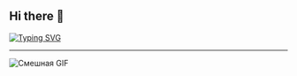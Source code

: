 ## Hi there 👋

<!--
**FORBIX7/FORBIX7** is a ✨ _special_ ✨ repository because its `README.md` (this file) appears on your GitHub profile.

Here are some ideas to get you started:

- 🔭 I’m currently working on ...
- 🌱 I’m currently learning ...
- 👯 I’m looking to collaborate on ...
- 🤔 I’m looking for help with ...
- 💬 Ask me about ...
- 📫 How to reach me: ...
- 😄 Pronouns: ...
- ⚡ Fun fact: ...
-->
[![Typing SVG](https://readme-typing-svg.demolab.com?font=Fira+Code&pause=1000&color=F70000&width=435&lines=%D0%92%D0%BE%D0%B7%D1%8C%D0%BC%D0%B8%D1%82%D0%B5+%D0%BC%D0%B5%D0%BD%D1%8F+%D0%BD%D0%B0+%D1%80%D0%B0%D0%B1%D0%BE%D1%82%D1%83+;%D0%9A%D1%82%D0%BE+%D0%BB%D1%83%D1%87%D1%88%D0%B8%D0%B9+%D0%BF%D0%B5%D1%80%D1%81%D0%BE%D0%BD%D0%B0%D0%B6%3F;%D0%A1%D0%BE%D0%B7%D0%B4%D0%B0%D0%BC+%D0%BB%D0%B8+%D1%8F+%D0%BB%D1%83%D1%87%D1%88%D1%83%D1%8E+%D0%B8%D0%B3%D1%80%D1%83%3F+)](https://git.io/typing-svg)

---

![Смешная GIF](https://media.giphy.com/media/l0HlNQ14OkKrbG3Ve/giphy.gif)
